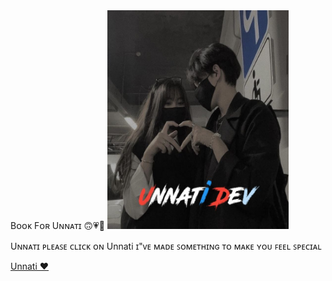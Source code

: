 <!DOCTYPE html>
<html lang="en">
  <head>
    <meta charset="UTF-8" />
    <meta name="viewport" content="width=device-width, initial-scale=1.0" />
    Bᴏᴏᴋ Fᴏʀ Uɴɴᴀᴛɪ 🙃💗🌸 </span>
    <img src="IMG/love.jpg" height="350" width="290" alt="">
    <link rel="stylesheet" href="dev.css" />
  </head>
  <body>
    <div class="container">
      <p>Uɴɴᴀᴛɪ ᴩʟᴇᴀꜱᴇ ᴄʟɪᴄᴋ ᴏɴ Unnati ɪ"ᴠᴇ ᴍᴀᴅᴇ ꜱᴏᴍᴇᴛʜɪɴɢ ᴛᴏ ᴍᴀᴋᴇ ʏᴏᴜ ꜰᴇᴇʟ ꜱᴩᴇᴄɪᴀʟ</p>
      <div class="ribbon"></div>
      <div class="tag">
        <a href="book.html"> Unnati ♥️</a>
      </div>
    </div>
  </body>
</html>
